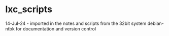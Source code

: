 # lxc_scripts

14-Jul-24 - imported in the notes and scripts from the 32bit system debian-ntbk for documentation and version control


